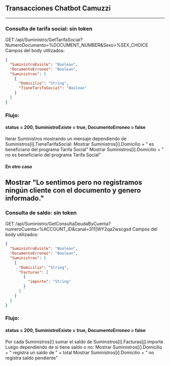 ## Transacciones Chatbot Camuzzi
---------------------------------------------------------

### Consulta de tarifa social: sin token
GET /api/Suministro/GetTarifaSocial?NumeroDocumento=%DOCUMENT_NUMBER&Sexo=%SEX_CHOICE
Campos del body utilizados:
```json
{
  "SuministroExiste": "Boolean",
  "DocumentoErroneo": "Boolean",
  "Suministros": [
    {
      "Domicilio": "String",
      "TieneTarifaSocial": "Boolean"
    }
  ]
}
```
### Flujo:
#### status = 200, SuministroExiste = true, DocumentoErroneo = false
Iterar Suministros mostrando un mensaje dependiendo de Suministros[i].TieneTarifaSocial:
Mostrar Suministros[i].Domicilio + " es beneficiario del programa Tarifa Social"
Mostrar Suministros[i].Domicilio + " no es beneficiario del programa Tarifa Social"
#### En otro caso
Mostrar "Lo sentimos pero no registramos ningún cliente con el documento y genero informado."
---------------------------------------------------------

### Consulta de saldo: sin token
GET /api/Suministro/GetConsultaDeudaByCuenta?numeroCuenta=%ACCOUNT_ID&canal=311|WY2qa2wscgsd
Campos del body utilizados:
```json
{
  "SuministroExiste": "Boolean",
  "DocumentoErroneo": "Boolean",
  "Suministros": [
    {
      "Domicilio": "String",
      "Facturas": [
        {
          "importe": "String"
        }
      ]
    }
  ]
}
```
### Flujo:
#### status = 200, SuministroExiste = true, DocumentoErroneo = false
Por cada Suministros[i] sumar el saldo de Suministros[i].Facturas[j].importe
Luego dependiendo de si tiene saldo o no:
Mostrar Suministros[i].Domicilio + " registra un saldo de " + total
Mostrar Suministros[i].Domicilio + " no registra saldo pendiente"
